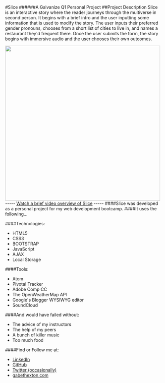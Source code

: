 #Slice
######A Galvanize Q1 Personal Project
##Project Description
Slice is an interactive story where the reader journeys through the multiverse in second person.
It begins with a brief intro and the user inputting some information that is used to modify the story.
The user inputs their preferred gender pronouns, chooses from a short list of cities to live in, and names a restaurant they'd frequent there.
Once the user submits the form, the story begins with immersive audio and the user chooses their own outcomes.

<img src="http://gabethexton.com/slice/images/Slice.png" width="500">
-----
<a href="https://www.youtube.com/embed/Fg6LmVInNow">Watch a brief video overview of Slice</a>
-----
####Slice was developed as a personal project for my web development bootcamp.
####It uses the following...

####Technologies:
- HTML5
- CSS3
- BOOTSTRAP
- JavaScript
- AJAX
- Local Storage

####Tools:
- Atom
- Pivotal Tracker
- Adobe Comp CC
- The OpenWeatherMap API
- Google's Blogger WYSIWYG editor
- SoundCloud

####And would have failed without:
- The advice of my instructors
- The help of my peers
- A bunch of killer music
- Too much food

####Find or Follow me at:
- [LinkedIn](https://linkedin.com/gabethexton)
- [GitHub](https://github.com/gabethexton)
- [Twitter (occasionally)](https://twitter.com/gabethexton)
- [gabethexton.com](http://gabethexton.com)
